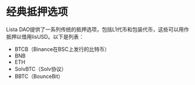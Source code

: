 # 经典抵押选项

Lista DAO提供了一系列传统的抵押选项，包括L1代币和包装代币，这些可以用作抵押以借用lisUSD。以下是列表：

* BTCB（Binance在BSC上发行的比特币）
* BNB
* ETH
* SolvBTC（Solv协议）
* BBTC（BounceBit）